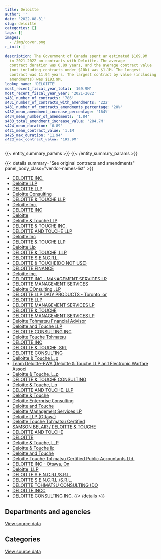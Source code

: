 ```yaml
---
title: Deloitte
author: ''
date: '2022-08-31'
slug: deloitte
categories: []
tags: []
images:
  - /img/cover.png
r_init: |-
  
description: The Government of Canada spent an estimated $169.9M
  in 2021-2022 on contracts with Deloitte. The average
  contract duration was 0.89 years, and the average contract value
  (not including contracts under $10k) was $1.1M. The longest
  contract was 11.94 years. The largest contract by value (including
  amendments) was $193.9M.
lookup_name: 'DELOITTE'
most_recent_fiscal_year_total: '169.9M'
most_recent_fiscal_year_year: '2021-2022'
s431_number_of_contracts: '786'
s431_number_of_contracts_with_amendments: '222'
s431_number_of_contracts_amendments_percentage: '28%'
s432_mean_amendment_increase_percentage: '164%'
s434_mean_number_of_amendments: '1.84'
s433_total_amendment_increase_value: '284.7M'
s424_mean_duration: '0.89'
s421_mean_contract_value: '1.1M'
s425_max_duration: '11.94'
s422_max_contract_value: '193.9M'
---
```


<script src="/rmarkdown-libs/htmlwidgets/htmlwidgets.js"></script>
<link href="/rmarkdown-libs/datatables-css/datatables-crosstalk.css" rel="stylesheet" />
<script src="/rmarkdown-libs/datatables-binding/datatables.js"></script>
<script src="/rmarkdown-libs/jquery/jquery-3.6.0.min.js"></script>
<link href="/rmarkdown-libs/dt-core-bootstrap/css/dataTables.bootstrap.min.css" rel="stylesheet" />
<link href="/rmarkdown-libs/dt-core-bootstrap/css/dataTables.bootstrap.extra.css" rel="stylesheet" />
<script src="/rmarkdown-libs/dt-core-bootstrap/js/jquery.dataTables.min.js"></script>
<script src="/rmarkdown-libs/dt-core-bootstrap/js/dataTables.bootstrap.min.js"></script>
<link href="/rmarkdown-libs/crosstalk/css/crosstalk.min.css" rel="stylesheet" />
<script src="/rmarkdown-libs/crosstalk/js/crosstalk.min.js"></script>
<script src="/rmarkdown-libs/htmlwidgets/htmlwidgets.js"></script>
<link href="/rmarkdown-libs/datatables-css/datatables-crosstalk.css" rel="stylesheet" />
<script src="/rmarkdown-libs/datatables-binding/datatables.js"></script>
<script src="/rmarkdown-libs/jquery/jquery-3.6.0.min.js"></script>
<link href="/rmarkdown-libs/dt-core-bootstrap/css/dataTables.bootstrap.min.css" rel="stylesheet" />
<link href="/rmarkdown-libs/dt-core-bootstrap/css/dataTables.bootstrap.extra.css" rel="stylesheet" />
<script src="/rmarkdown-libs/dt-core-bootstrap/js/jquery.dataTables.min.js"></script>
<script src="/rmarkdown-libs/dt-core-bootstrap/js/dataTables.bootstrap.min.js"></script>
<link href="/rmarkdown-libs/crosstalk/css/crosstalk.min.css" rel="stylesheet" />
<script src="/rmarkdown-libs/crosstalk/js/crosstalk.min.js"></script>

{{< entity_summary_params >}}
{{< /entity_summary_params >}}

{{< details summary="See original contracts and amendments" panel_body_class="vendor-names-list" >}}
- [DELOITTE INC.](https://search.open.canada.ca/en/ct/?sort=contract_value_f%20desc&page=1&search_text=%22DELOITTE%20INC.%22)
- [Deloitte LLP](https://search.open.canada.ca/en/ct/?sort=contract_value_f%20desc&page=1&search_text=%22Deloitte%20LLP%22)
- [DELOITTE LLP](https://search.open.canada.ca/en/ct/?sort=contract_value_f%20desc&page=1&search_text=%22DELOITTE%20LLP%22)
- [Deloitte Consulting](https://search.open.canada.ca/en/ct/?sort=contract_value_f%20desc&page=1&search_text=%22Deloitte%20Consulting%22)
- [DELOITTE & TOUCHE LLP](https://search.open.canada.ca/en/ct/?sort=contract_value_f%20desc&page=1&search_text=%22DELOITTE%20%26%20TOUCHE%20LLP%22)
- [Deloitte Inc.](https://search.open.canada.ca/en/ct/?sort=contract_value_f%20desc&page=1&search_text=%22Deloitte%20Inc.%22)
- [DELOITTE INC](https://search.open.canada.ca/en/ct/?sort=contract_value_f%20desc&page=1&search_text=%22DELOITTE%20INC%22)
- [Deloitte](https://search.open.canada.ca/en/ct/?sort=contract_value_f%20desc&page=1&search_text=%22Deloitte%22)
- [Deloitte & Touche LLP](https://search.open.canada.ca/en/ct/?sort=contract_value_f%20desc&page=1&search_text=%22Deloitte%20%26%20Touche%20LLP%22)
- [DELOITTE & TOUCHE INC.](https://search.open.canada.ca/en/ct/?sort=contract_value_f%20desc&page=1&search_text=%22DELOITTE%20%26%20TOUCHE%20INC.%22)
- [DELOITTE AND TOUCHE LLP](https://search.open.canada.ca/en/ct/?sort=contract_value_f%20desc&page=1&search_text=%22DELOITTE%20AND%20TOUCHE%20LLP%22)
- [Deloitte Inc](https://search.open.canada.ca/en/ct/?sort=contract_value_f%20desc&page=1&search_text=%22Deloitte%20Inc%22)
- [DELOITTE & TOUCHE LLP](https://search.open.canada.ca/en/ct/?sort=contract_value_f%20desc&page=1&search_text=%22DELOITTE%20%20%26%20TOUCHE%20LLP%22)
- [Deloitte Llp](https://search.open.canada.ca/en/ct/?sort=contract_value_f%20desc&page=1&search_text=%22Deloitte%20Llp%22)
- [DELOITTE & TOUCHE, LLP](https://search.open.canada.ca/en/ct/?sort=contract_value_f%20desc&page=1&search_text=%22DELOITTE%20%26%20TOUCHE%2c%20LLP%22)
- [DELOITTE S.E.N.C.R.L.](https://search.open.canada.ca/en/ct/?sort=contract_value_f%20desc&page=1&search_text=%22DELOITTE%20S.E.N.C.R.L.%22)
- [DELOITTE & TOUCHE(DO NOT USE)](https://search.open.canada.ca/en/ct/?sort=contract_value_f%20desc&page=1&search_text=%22DELOITTE%20%20%26%20TOUCHE%28DO%20NOT%20USE%29%22)
- [DELOITTE FINANCE](https://search.open.canada.ca/en/ct/?sort=contract_value_f%20desc&page=1&search_text=%22DELOITTE%20FINANCE%22)
- [Deloitte inc.](https://search.open.canada.ca/en/ct/?sort=contract_value_f%20desc&page=1&search_text=%22Deloitte%20inc.%22)
- [DELOITTE INC - MANAGEMENT SERVICES LP](https://search.open.canada.ca/en/ct/?sort=contract_value_f%20desc&page=1&search_text=%22DELOITTE%20INC%20-%20MANAGEMENT%20SERVICES%20LP%22)
- [DELOITTE MANAGEMENT SERVICES](https://search.open.canada.ca/en/ct/?sort=contract_value_f%20desc&page=1&search_text=%22DELOITTE%20MANAGEMENT%20SERVICES%22)
- [Deloitte COnsulting LLP](https://search.open.canada.ca/en/ct/?sort=contract_value_f%20desc&page=1&search_text=%22Deloitte%20COnsulting%20LLP%22)
- [DELOITTE LLP DATA PRODUCTS - Toronto, on](https://search.open.canada.ca/en/ct/?sort=contract_value_f%20desc&page=1&search_text=%22DELOITTE%20LLP%20DATA%20PRODUCTS%20-%20Toronto%2c%20on%22)
- [DELOITTE LLP](https://search.open.canada.ca/en/ct/?sort=contract_value_f%20desc&page=1&search_text=%22DELOITTE%20%20LLP%22)
- [DELOITTE MANAGEMENT SERVICES LP](https://search.open.canada.ca/en/ct/?sort=contract_value_f%20desc&page=1&search_text=%22DELOITTE%20%20MANAGEMENT%20SERVICES%20LP%22)
- [DELOITTE & TOUCHE](https://search.open.canada.ca/en/ct/?sort=contract_value_f%20desc&page=1&search_text=%22DELOITTE%20%26%20TOUCHE%22)
- [DELOITTE MANAGEMENT SERVICES LP](https://search.open.canada.ca/en/ct/?sort=contract_value_f%20desc&page=1&search_text=%22DELOITTE%20MANAGEMENT%20SERVICES%20LP%22)
- [Deloitte Tohmatsu Financial Advisor](https://search.open.canada.ca/en/ct/?sort=contract_value_f%20desc&page=1&search_text=%22Deloitte%20Tohmatsu%20Financial%20Advisor%22)
- [Deloitte and Touche LLP](https://search.open.canada.ca/en/ct/?sort=contract_value_f%20desc&page=1&search_text=%22Deloitte%20and%20Touche%20LLP%22)
- [DELOITTE CONSULTING INC](https://search.open.canada.ca/en/ct/?sort=contract_value_f%20desc&page=1&search_text=%22DELOITTE%20CONSULTING%20INC%22)
- [Deloitte Touche Tohmatsu](https://search.open.canada.ca/en/ct/?sort=contract_value_f%20desc&page=1&search_text=%22Deloitte%20Touche%20Tohmatsu%22)
- [DELOITTE INC](https://search.open.canada.ca/en/ct/?sort=contract_value_f%20desc&page=1&search_text=%22DELOITTE%20%20INC%22)
- [DELOITTE & TOUCHE, SRL](https://search.open.canada.ca/en/ct/?sort=contract_value_f%20desc&page=1&search_text=%22DELOITTE%20%26%20TOUCHE%2c%20SRL%22)
- [DELOITTE CONSULTING](https://search.open.canada.ca/en/ct/?sort=contract_value_f%20desc&page=1&search_text=%22DELOITTE%20CONSULTING%22)
- [Delloitte & Touche LLp](https://search.open.canada.ca/en/ct/?sort=contract_value_f%20desc&page=1&search_text=%22Delloitte%20%26%20Touche%20LLp%22)
- [Team Deloitte-EWA (Deloitte & Touche LLP and Electronic Warfare Associ](https://search.open.canada.ca/en/ct/?sort=contract_value_f%20desc&page=1&search_text=%22Team%20Deloitte-EWA%20%28Deloitte%20%26%20Touche%20LLP%20and%20Electronic%20Warfare%20Associ%22)
- [Deloitte & Touche, LLp](https://search.open.canada.ca/en/ct/?sort=contract_value_f%20desc&page=1&search_text=%22Deloitte%20%26%20Touche%2c%20LLp%22)
- [DELOITTE & TOUCHE CONSULTING](https://search.open.canada.ca/en/ct/?sort=contract_value_f%20desc&page=1&search_text=%22DELOITTE%20%26%20TOUCHE%20CONSULTING%22)
- [Deloitte & Touche, Llp](https://search.open.canada.ca/en/ct/?sort=contract_value_f%20desc&page=1&search_text=%22Deloitte%20%26%20Touche%2c%20Llp%22)
- [DELOITTE AND TOUCHE, LLP](https://search.open.canada.ca/en/ct/?sort=contract_value_f%20desc&page=1&search_text=%22DELOITTE%20AND%20TOUCHE%2c%20LLP%22)
- [Deloitte & Touche](https://search.open.canada.ca/en/ct/?sort=contract_value_f%20desc&page=1&search_text=%22Deloitte%20%26%20Touche%22)
- [Deloitte Enterprise Consulting](https://search.open.canada.ca/en/ct/?sort=contract_value_f%20desc&page=1&search_text=%22Deloitte%20Enterprise%20Consulting%22)
- [Deloitte and Touche](https://search.open.canada.ca/en/ct/?sort=contract_value_f%20desc&page=1&search_text=%22Deloitte%20and%20Touche%22)
- [Deloitte Management Services LP](https://search.open.canada.ca/en/ct/?sort=contract_value_f%20desc&page=1&search_text=%22Deloitte%20Management%20Services%20LP%22)
- [Deloitte LLP (Ottawa)](https://search.open.canada.ca/en/ct/?sort=contract_value_f%20desc&page=1&search_text=%22Deloitte%20LLP%20%28Ottawa%29%22)
- [Deloitte Touche Tohmatsu Certified](https://search.open.canada.ca/en/ct/?sort=contract_value_f%20desc&page=1&search_text=%22Deloitte%20Touche%20Tohmatsu%20Certified%22)
- [SAMSON BELAIR / DELOITTE & TOUCHE](https://search.open.canada.ca/en/ct/?sort=contract_value_f%20desc&page=1&search_text=%22SAMSON%20BELAIR%20%2f%20DELOITTE%20%26%20TOUCHE%22)
- [DELOITTE AND TOUCHE](https://search.open.canada.ca/en/ct/?sort=contract_value_f%20desc&page=1&search_text=%22DELOITTE%20AND%20TOUCHE%22)
- [DELOITTE](https://search.open.canada.ca/en/ct/?sort=contract_value_f%20desc&page=1&search_text=%22DELOITTE%22)
- [Deloitte & Touche, LLP](https://search.open.canada.ca/en/ct/?sort=contract_value_f%20desc&page=1&search_text=%22Deloitte%20%26%20Touche%2c%20LLP%22)
- [Deloitte & Touche llp](https://search.open.canada.ca/en/ct/?sort=contract_value_f%20desc&page=1&search_text=%22Deloitte%20%26%20Touche%20llp%22)
- [Deloitte and Touche,](https://search.open.canada.ca/en/ct/?sort=contract_value_f%20desc&page=1&search_text=%22Deloitte%20and%20Touche%2c%22)
- [Deloitte Touche Tohmatsu Certified Public Accountants Ltd.](https://search.open.canada.ca/en/ct/?sort=contract_value_f%20desc&page=1&search_text=%22Deloitte%20Touche%20Tohmatsu%20Certified%20Public%20Accountants%20Ltd.%22)
- [DELOITTE INC - Ottawa, On](https://search.open.canada.ca/en/ct/?sort=contract_value_f%20desc&page=1&search_text=%22DELOITTE%20INC%20-%20Ottawa%2c%20On%22)
- [Deloitte, LLP](https://search.open.canada.ca/en/ct/?sort=contract_value_f%20desc&page=1&search_text=%22Deloitte%2c%20LLP%22)
- [DELOITTE S.E.N.C.R.L/S.R.L.](https://search.open.canada.ca/en/ct/?sort=contract_value_f%20desc&page=1&search_text=%22DELOITTE%20S.E.N.C.R.L%2fS.R.L.%22)
- [DELOITTE S.E.N.C.R.L./S.R.L.](https://search.open.canada.ca/en/ct/?sort=contract_value_f%20desc&page=1&search_text=%22DELOITTE%20S.E.N.C.R.L.%2fS.R.L.%22)
- [DELOITTE TOHMATSU CONSULTING (DO](https://search.open.canada.ca/en/ct/?sort=contract_value_f%20desc&page=1&search_text=%22DELOITTE%20TOHMATSU%20CONSULTING%20%28DO%22)
- [DELOITTE INCC](https://search.open.canada.ca/en/ct/?sort=contract_value_f%20desc&page=1&search_text=%22DELOITTE%20INCC%22)
- [DELOITTE CONSULTING INC.](https://search.open.canada.ca/en/ct/?sort=contract_value_f%20desc&page=1&search_text=%22DELOITTE%20CONSULTING%20INC.%22)
{{< /details >}}

## Departments and agencies

<div id="htmlwidget-1" style="width:100%;height:auto;" class="datatables html-widget"></div>
<script type="application/json" data-for="htmlwidget-1">{"x":{"style":"bootstrap","filter":"none","vertical":false,"data":[["<a href=\"/departments/aafc-aac/\">Agriculture and Agri-Food Canada<\/a>","<a href=\"/departments/aandc-aadnc/\">Crown-Indigenous Relations and Northern Affairs Canada<\/a>","<a href=\"/departments/acoa-apeca/\">Atlantic Canada Opportunities Agency<\/a>","<a href=\"/departments/cas-satj/\">Courts Administration Service<\/a>","<a href=\"/departments/cbsa-asfc/\">Canada Border Services Agency<\/a>","<a href=\"/departments/ced-dec/\">Canada Economic Development for Quebec Regions<\/a>","<a href=\"/departments/cfia-acia/\">Canadian Food Inspection Agency<\/a>","<a href=\"/departments/cgc-ccg/\">Canadian Grain Commission<\/a>","<a href=\"/departments/cic/\">Immigration, Refugees and Citizenship Canada<\/a>","<a href=\"/departments/cnsc-ccsn/\">Canadian Nuclear Safety Commission<\/a>","<a href=\"/departments/cra-arc/\">Canada Revenue Agency<\/a>","<a href=\"/departments/csa-asc/\">Canadian Space Agency<\/a>","<a href=\"/departments/csc-scc/\">Correctional Service of Canada<\/a>","<a href=\"/departments/csps-efpc/\">Canada School of Public Service<\/a>","<a href=\"/departments/dfatd-maecd/\">Global Affairs Canada<\/a>","<a href=\"/departments/dfo-mpo/\">Fisheries and Oceans Canada<\/a>","<a href=\"/departments/dnd-mdn/\">National Defence<\/a>","<a href=\"/departments/ec/\">Environment and Climate Change Canada<\/a>","<a href=\"/departments/elections/\">Elections Canada<\/a>","<a href=\"/departments/esdc-edsc/\">Employment and Social Development Canada<\/a>","<a href=\"/departments/fcac-acfc/\">Financial Consumer Agency of Canada<\/a>","<a href=\"/departments/feddevontario/\">Federal Economic Development Agency for Southern Ontario<\/a>","<a href=\"/departments/fin/\">Department of Finance Canada<\/a>","<a href=\"/departments/hc-sc/\">Health Canada<\/a>","<a href=\"/departments/ic/\">Innovation, Science and Economic Development Canada<\/a>","<a href=\"/departments/infc/\">Infrastructure Canada<\/a>","<a href=\"/departments/irb-cisr/\">Immigration and Refugee Board of Canada<\/a>","<a href=\"/departments/isc-sac/\">Indigenous Services Canada<\/a>","<a href=\"/departments/lac-bac/\">Library and Archives Canada<\/a>","<a href=\"/departments/nfb-onf/\">National Film Board<\/a>","<a href=\"/departments/nrc-cnrc/\">National Research Council Canada<\/a>","<a href=\"/departments/nrcan-rncan/\">Natural Resources Canada<\/a>","<a href=\"/departments/nserc-crsng/\">Natural Sciences and Engineering Research Council of Canada<\/a>","<a href=\"/departments/oag-bvg/\">Office of the Auditor General of Canada<\/a>","<a href=\"/departments/opc-cpvp/\">Office of the Privacy Commissioner of Canada<\/a>","<a href=\"/departments/osfi-bsif/\">Office of the Superintendent of Financial Institutions Canada<\/a>","<a href=\"/departments/pc/\">Parks Canada<\/a>","<a href=\"/departments/pch/\">Canadian Heritage<\/a>","<a href=\"/departments/pco-bcp/\">Privy Council Office<\/a>","<a href=\"/departments/phac-aspc/\">Public Health Agency of Canada<\/a>","<a href=\"/departments/ps-sp/\">Public Safety Canada<\/a>","<a href=\"/departments/pwgsc-tpsgc/\">Public Services and Procurement Canada<\/a>","<a href=\"/departments/rcmp-grc/\">Royal Canadian Mounted Police<\/a>","<a href=\"/departments/ssc-spc/\">Shared Services Canada<\/a>","<a href=\"/departments/statcan/\">Statistics Canada<\/a>","<a href=\"/departments/tbs-sct/\">Treasury Board of Canada Secretariat<\/a>","<a href=\"/departments/tc/\">Transport Canada<\/a>","<a href=\"/departments/vac-acc/\">Veterans Affairs Canada<\/a>","<a href=\"/departments/wd-deo/\">Western Economic Diversification Canada<\/a>"],[683596.43,583541.59,null,2632.3,22036384.45,24995.57,null,null,121541.12,1850.61,132884.59,22995,null,10000,1912184.85,648247.3,2873807.91,684731.29,12702.12,6256870.69,264722.22,null,null,480134.07,2869815.92,194571.08,null,154530.34,24856.86,null,914898.41,1270701.9,13493.55,545276.65,20457.62,157705.94,null,null,415226.46,97350.19,null,3163266.16,null,815336.03,24905.2,768440.59,755606.83,null,49350],[651193.14,96719,null,192684.27,57334366.45,null,null,null,10999.47,25116.15,715352.58,null,null,89149.45,3474676.25,334581.49,6552805.39,202203.02,12354.12,12252988.12,30326.83,97360.8,null,73323.37,1743138.06,28198.64,24860,90601.35,90075.34,5481.87,503490.66,2176748.91,25059.45,765404.48,44262.01,58415.26,null,42360,732425.49,null,24916.5,3745766.19,2255.7,3169155,67389.53,1917992.61,1369434.92,84750,null],[350033.8,647340.8,24725,192157.81,88067545.28,28743.75,null,null,6854340.91,23544.25,565540.34,195844.97,67907.54,null,2852525.57,2549494.76,4250589.42,191030.1,null,29784245.67,30243.97,422420.21,148399,244076.04,8428924.41,null,419470.72,33900,89829.23,66696.13,1425909.3,446287.66,null,1238204.47,null,67620.47,39953.81,278444.68,738060.74,6413778.19,null,4120606.53,11435.16,4641779.63,1044126.61,2312773.61,1397935.67,null,26250],[1148471.11,317681.13,null,192157.81,51118963.09,null,186488.7,13193.75,13427872.21,null,569402.58,null,7313.7,null,4016265.76,805998.22,3247656.48,160140.75,null,35632218.21,937169.5,341545.51,null,1613169.28,7908646.6,61573.42,1222519.98,207420.69,89829.23,182.73,1209112.79,542401.13,null,1627472.33,null,45307.01,39666.38,39962.45,532069.97,31060213.1,58066.28,2396635.27,11435.16,5571897.77,134686.48,2158535.99,1269470.52,null,null]],"container":"<table class=\"table table-striped table-hover row-border order-column display\">\n  <thead>\n    <tr>\n      <th>Department<\/th>\n      <th>2018-2019<\/th>\n      <th>2019-2020<\/th>\n      <th>2020-2021<\/th>\n      <th>2021-2022<\/th>\n    <\/tr>\n  <\/thead>\n<\/table>","options":{"order":[[4,"desc"]],"pageLength":10,"autoWidth":true,"columnDefs":[{"targets":1,"render":"function(data, type, row, meta) {\n    return type !== 'display' ? data : DTWidget.formatCurrency(data, \"$\", 2, 3, \",\", \".\", true, null);\n  }"},{"targets":2,"render":"function(data, type, row, meta) {\n    return type !== 'display' ? data : DTWidget.formatCurrency(data, \"$\", 2, 3, \",\", \".\", true, null);\n  }"},{"targets":3,"render":"function(data, type, row, meta) {\n    return type !== 'display' ? data : DTWidget.formatCurrency(data, \"$\", 2, 3, \",\", \".\", true, null);\n  }"},{"targets":4,"render":"function(data, type, row, meta) {\n    return type !== 'display' ? data : DTWidget.formatCurrency(data, \"$\", 2, 3, \",\", \".\", true, null);\n  }"},{"width":"16%","targets":[1,2,3,4]},{"className":"dt-right","targets":[1,2,3,4]}],"orderClasses":false}},"evals":["options.columnDefs.0.render","options.columnDefs.1.render","options.columnDefs.2.render","options.columnDefs.3.render"],"jsHooks":[]}</script>
<p class="text-right">
<a href="https://github.com/GoC-Spending/contracts-data/tree/main/data/out/vendors/deloitte/summary_by_fiscal_year_by_department.csv" class="source-data-link btn btn-link">View source data</a>
</p>

## Categories

<div id="htmlwidget-2" style="width:100%;height:auto;" class="datatables html-widget"></div>
<script type="application/json" data-for="htmlwidget-2">{"x":{"style":"bootstrap","filter":"none","vertical":false,"data":[["<a href=\"/categories/other/\">(Other)<\/a>","<a href=\"/categories/facilities_and_construction/\">Facilities and construction<\/a>","<a href=\"/categories/office_management/\">Office management<\/a>","<a href=\"/categories/defence/\">Defence<\/a>","<a href=\"/categories/professional_services/\">Professional services<\/a>","<a href=\"/categories/information_technology/\">Information technology<\/a>","<a href=\"/categories/human_capital/\">Human capital<\/a>"],[424860.06,1015314.51,50154.5,21961.49,13844429.18,33356888.1,296003.97],[null,137244.18,null,2788.77,19217385.99,79195143.3,305819.64],[50030.67,927559.23,null,1473676.78,36569763.25,131396047.25,315659.02],[215535.55,117144.03,235244.21,2010683.76,52096965.73,114871788.07,375451.74]],"container":"<table class=\"table table-striped table-hover row-border order-column display\">\n  <thead>\n    <tr>\n      <th>Category<\/th>\n      <th>2018-2019<\/th>\n      <th>2019-2020<\/th>\n      <th>2020-2021<\/th>\n      <th>2021-2022<\/th>\n    <\/tr>\n  <\/thead>\n<\/table>","options":{"order":[[4,"desc"]],"dom":"t","pageLength":30,"autoWidth":true,"columnDefs":[{"targets":1,"render":"function(data, type, row, meta) {\n    return type !== 'display' ? data : DTWidget.formatCurrency(data, \"$\", 2, 3, \",\", \".\", true, null);\n  }"},{"targets":2,"render":"function(data, type, row, meta) {\n    return type !== 'display' ? data : DTWidget.formatCurrency(data, \"$\", 2, 3, \",\", \".\", true, null);\n  }"},{"targets":3,"render":"function(data, type, row, meta) {\n    return type !== 'display' ? data : DTWidget.formatCurrency(data, \"$\", 2, 3, \",\", \".\", true, null);\n  }"},{"targets":4,"render":"function(data, type, row, meta) {\n    return type !== 'display' ? data : DTWidget.formatCurrency(data, \"$\", 2, 3, \",\", \".\", true, null);\n  }"},{"width":"16%","targets":[1,2,3,4]},{"className":"dt-right","targets":[1,2,3,4]}],"orderClasses":false,"lengthMenu":[10,25,30,50,100]}},"evals":["options.columnDefs.0.render","options.columnDefs.1.render","options.columnDefs.2.render","options.columnDefs.3.render"],"jsHooks":[]}</script>
<p class="text-right">
<a href="https://github.com/GoC-Spending/contracts-data/tree/main/data/out/vendors/deloitte/summary_by_fiscal_year_by_category.csv" class="source-data-link btn btn-link">View source data</a>
</p>
